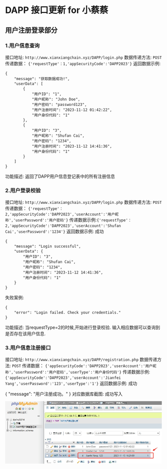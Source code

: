 # DAPP 接口更新 for 小蔡蔡

## 用户注册登录部分

### 1.用户信息查询

接口地址: `http://www.xianxiangchain.xyz/DAPP/login.php`
数据传递方法: `POST`
传递数据： `{'requestType'：1,'appSecurityCode':'DAPP2023'}`
返回数据示例:

```
{
    "message": "获取数据成功!",
    "userData": [
        {
            "用户ID": "1",
            "用户昵称": "John Doe",
            "用户密码": "password123",
            "用户注册时间": "2023-11-12 01:42:22",
            "用户身份代码": "1"
        },
        {
            "用户ID": "3",
            "用户昵称": "Shufan Cai",
            "用户密码": "1234",
            "用户注册时间": "2023-11-12 14:41:36",
            "用户身份代码": "1"
        }
    ]
}
```

功能描述: 返回了DAPP用户信息登记表中的所有注册信息

### 2.用户登录校验

接口地址: `http://www.xianxiangchain.xyz/DAPP/login.php`
数据传递方法: `POST`
传递数据： `{'requestType'：2,'appSecurityCode':'DAPP2023','userAccount':'用户昵称','userPassword':'用户密码'}`
传递数据示例:`{'requestType'：2,'appSecurityCode':'DAPP2023','userAccount':'Shufan Cai','userPassword':'1234'}`
返回数据示例: 成功

```
{
    "message": "Login successful",
    "userData": {
        "用户ID": "3",
        "用户昵称": "Shufan Cai",
        "用户密码": "1234",
        "用户注册时间": "2023-11-12 14:41:36",
        "用户身份代码": "1"
    }
}
```

失败案例:

```
{
    "error": "Login failed. Check your credentials."
}
```

功能描述: 当requestType=2的时候,开始进行登录校验. 输入相应数据可以查询到是否存在该用户信息.

### 3.用户信息注册接口

接口地址: `http://www.xianxiangchain.xyz/DAPP/registration.php`
数据传递方法: `POST`
传递数据： `{'appSecurityCode':'DAPP2023','userAccount':'用户昵称','userPassword':'用户密码','userType':'用户身份代码'}`
传递数据示例:`{'appSecurityCode':'DAPP2023','userAccount':'Jianfei Yang','userPassword':'123','userType':'1'}`
返回数据示例: 成功

{
"message": "用户注册成功。"
}
对应数据库截图: 成功写入


![](assets/20231115_172517_screenshot.png)
